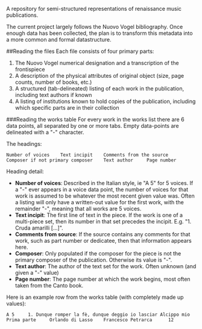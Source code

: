A repository for semi-structured representations of renaissance music publications.

The current project largely follows the Nuovo Vogel bibliography. Once enough data has been collected, the plan is to transform this metadata into a more common and formal datastructure.

##Reading the files
Each file consists of four primary parts:

1. The Nuovo Vogel numerical designation and a transcription of the frontispiece
2. A description of the physical attributes of original object (size, page counts, number of books, etc.)
3. A structured (tab-delineated) listing of each work in the publication, including text authors if known
4. A listing of institutions known to hold copies of the publication, including which specific parts are in their collection

###Reading the works table
For every work in the works list there are 6 data points, all separated by one or more tabs. Empty data-points are delineated with a "-" character.

The headings:
```
Number of voices	Text incipit	Comments from the source	Composer if not primary composer	Text author		Page number
```

Heading detail:

* __Number of voices__: Described in the Italian style, ie "A 5" for 5 voices. If a "-" ever appears in a voice data point, the number of voices for that work is assumed to be whatever the most recent given value was. Often a listing will only have a written-out value for the first work, with the remainder "-", meaning that all works are 5 voices.
* __Text incipit__: The first line of text in the piece. If the work is one of a multi-piece set, then its number in that set precedes the incipit. E.g. "1. Cruda amarilli [...]".
* __Comments from source__: If the source contains any comments for that work, such as part number or dedicatee, then that information appears here.
* __Composer__: Only populated if the composer for the piece is not the primary composer of the publication. Otherwise its value is "-".
* __Text author__: The author of the text set for the work. Often unknown (and given a "-" value)
* __Page number__: The page number at which the work begins, most often taken from the Canto book.

Here is an example row from the works table (with completely made up values):
```
A 5		1. Dunque romper la fè, dunque deggio io lasciar Alcippo mio	Prima parte		Orlando di Lasso	Francesco Petrarca		12
```